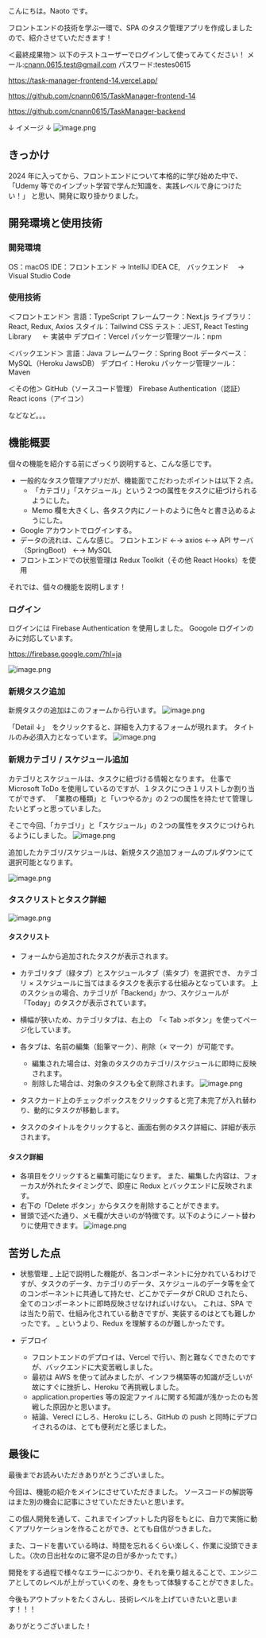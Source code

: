 こんにちは。Naoto です。

フロントエンドの技術を学ぶ一環で、SPA のタスク管理アプリを作成しましたので、紹介させていただきます！

＜最終成果物＞
以下のテストユーザーでログインして使ってみてください！
メール:cnann.0615.test@gmail.com
パスワード:testes0615

https://task-manager-frontend-14.vercel.app/

https://github.com/cnann0615/TaskManager-frontend-14

https://github.com/cnann0615/TaskManager-backend

↓ イメージ ↓
![image.png](https://qiita-image-store.s3.ap-northeast-1.amazonaws.com/0/3817219/93309d5d-4e3b-60a4-8f97-f06f4698d351.png)

## きっかけ

2024 年に入ってから、フロントエンドについて本格的に学び始めた中で、
「Udemy 等でのインプット学習で学んだ知識を、実践レベルで身につけたい！」
と思い、開発に取り掛かりました。

## 開発環境と使用技術

### 開発環境

OS：macOS
IDE：フロントエンド → IntelliJ IDEA CE,　バックエンド　 → Visual Studio Code

### 使用技術

＜フロントエンド＞
言語：TypeScript
フレームワーク：Next.js
ライブラリ：React, Redux, Axios
スタイル：Tailwind CSS
テスト：JEST, React Testing Library 　 ← 実装中
デプロイ：Vercel
パッケージ管理ツール：npm

＜バックエンド＞
言語：Java
フレームワーク：Spring Boot
データベース：MySQL（Heroku JawsDB）
デプロイ：Heroku
パッケージ管理ツール：Maven

＜その他＞
GitHub（ソースコード管理）
Firebase Authentication（認証）
React icons（アイコン）

などなど。。。

## 機能概要

個々の機能を紹介する前にざっくり説明すると、こんな感じです。

- 一般的なタスク管理アプリだが、機能面でこだわったポイントは以下 2 点。
  - 「カテゴリ」「スケジュール」という２つの属性をタスクに紐づけられるようにした。
  - Memo 欄を大きくし、各タスク内にノートのように色々と書き込めるようにした。
- Google アカウントでログインする。
- データの流れは、こんな感じ。
  フロントエンド ←→ axios ←→ API サーバ（SpringBoot） ←→ MySQL
- フロントエンドでの状態管理は Redux Toolkit（その他 React Hooks）を使用

それでは、個々の機能を説明します！

### ログイン

ログインには Firebase Authentication を使用しました。
Googole ログインのみに対応しています。

https://firebase.google.com/?hl=ja

![image.png](https://qiita-image-store.s3.ap-northeast-1.amazonaws.com/0/3817219/560054cb-8ea2-ae21-f070-90fd5e2b33b9.png)

### 新規タスク追加

新規タスクの追加はこのフォームから行います。
![image.png](https://qiita-image-store.s3.ap-northeast-1.amazonaws.com/0/3817219/89053edc-2458-7895-be33-e181c53396a9.png)

「Detail ↓」　をクリックすると、詳細を入力するフォームが現れます。
タイトルのみ必須入力となっています。
![image.png](https://qiita-image-store.s3.ap-northeast-1.amazonaws.com/0/3817219/244a6b4b-b1e8-70db-e8f9-15de2674ec8c.png)

### 新規カテゴリ / スケジュール追加

カテゴリとスケジュールは、タスクに紐づける情報となります。
仕事で Microsoft ToDo を使用しているのですが、１タスクにつき１リストしか割り当てができず、
「業務の種類」と「いつやるか」の２つの属性を持たせて管理したいとずっと思っていました。

そこで今回、「カテゴリ」と「スケジュール」の２つの属性をタスクにつけられるようにしました。
![image.png](https://qiita-image-store.s3.ap-northeast-1.amazonaws.com/0/3817219/483e4d2c-6647-615b-3eb0-0c119508214a.png)

追加したカテゴリ/スケジュールは、新規タスク追加フォームのプルダウンにて選択可能となります。

![image.png](https://qiita-image-store.s3.ap-northeast-1.amazonaws.com/0/3817219/8e5c353d-0aee-9d5b-a749-78e4ed1bd78f.png)

### タスクリストとタスク詳細

![image.png](https://qiita-image-store.s3.ap-northeast-1.amazonaws.com/0/3817219/59dedb22-25d5-081c-088a-48bccc1493fd.png)

#### タスクリスト

- フォームから追加されたタスクが表示されます。

- カテゴリタブ（緑タブ）とスケジュールタブ（紫タブ）を選択でき、
  カテゴリ × スケジュールに当てはまるタスクを表示する仕組みとなっています。
  上のスクショの場合、カテゴリが「Backend」かつ、スケジュールが「Today」のタスクが表示されています。

- 横幅が狭いため、カテゴリタブは、右上の　「< Tab >ボタン」を使ってページ化しています。

- 各タブは、名前の編集（鉛筆マーク）、削除（× マーク）が可能です。

  - 編集された場合は、対象のタスクのカテゴリ/スケジュールに即時に反映されます。
  - 削除した場合は、対象のタスクも全て削除されます。
    ![image.png](https://qiita-image-store.s3.ap-northeast-1.amazonaws.com/0/3817219/0311ccb1-ad4d-e8fa-5c18-bb694c365939.png)

- タスクカード上のチェックボックスをクリックすると完了未完了が入れ替わり、動的にタスクが移動します。
- タスクのタイトルをクリックすると、画面右側のタスク詳細に、詳細が表示されます。

#### タスク詳細

- 各項目をクリックすると編集可能になります。
  また、編集した内容は、フォーカスが外れたタイミングで、即座に Redux とバックエンドに反映されます。
- 右下の「Delete ボタン」からタスクを削除することができます。
- 冒頭で述べた通り、メモ欄が大きいのが特徴です。以下のようにノート替わりに使用できます。
  ![image.png](https://qiita-image-store.s3.ap-northeast-1.amazonaws.com/0/3817219/679ba1c7-3685-ab01-872d-8e59003656f6.png)

## 苦労した点

- 状態管理
  _ 上記で説明した機能が、各コンポーネントに分かれているわけですが、タスクのデータ、カテゴリのデータ、スケジュールのデータ等を全てのコンポーネントに共通して持たせ、どこかでデータが CRUD されたら、全てのコンポーネントに即時反映させなければいけない。
  これは、SPA では当たり前で、仕組み化されている動きですが、実装するのはとても難しかったです。
  _ というより、Redux を理解するのが難しかったです。
  <br>

- デプロイ
  - フロントエンドのデプロイは、Vercel で行い、割と難なくできたのですが、バックエンドに大変苦戦しました。
  - 最初は AWS を使って試みましたが、インフラ構築等の知識が乏しいが故にすぐに挫折し、Heroku で再挑戦しました。
  - application.properties 等の設定ファイルに関する知識が浅かったのも苦戦した原因かと思います。
  - 結論、Verecl にしろ、Heroku にしろ、GitHub の push と同時にデプロイされるのは、とても便利だと感じました。

## 最後に

最後までお読みいただきありがとうございました。

今回は、機能の紹介をメインにさせていただきました。
ソースコードの解説等はまた別の機会に記事にさせていただきたいと思います。

この個人開発を通して、これまでインプットした内容をもとに、自力で実施に動くアプリケーションを作ることができ、とても自信がつきました。

また、コードを書いている時は、時間を忘れるくらい楽しく、作業に没頭できました。（次の日出社なのに寝不足の日が多かったです。）

開発をする過程で様々なエラーにぶつかり、それを乗り越えることで、エンジニアとしてのレベルが上がっていくのを、身をもって体験することができました。

今後もアウトプットをたくさんし、技術レベルを上げていきたいと思います！！！

ありがとうございました！
